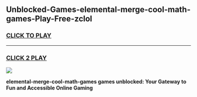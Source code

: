
## Unblocked-Games-elemental-merge-cool-math-games-Play-Free-zclol
<h3>
<a href="https://premium76.site?title=elemental-merge-cool-math-games&ref=24M">CLICK TO PLAY</a></h3>
<hr>

<h3>
<a href="https://premium76.site?title=elemental-merge-cool-math-games&ref=24M">CLICK 2 PLAY</a>
  
</h3>

<a href="https://premium76.site?title=elemental-merge-cool-math-games&ref=24M"><img src="https://clearcache.store/games.png"></a>


**elemental-merge-cool-math-games games unblocked: Your Gateway to Fun and Accessible Online Gaming**
